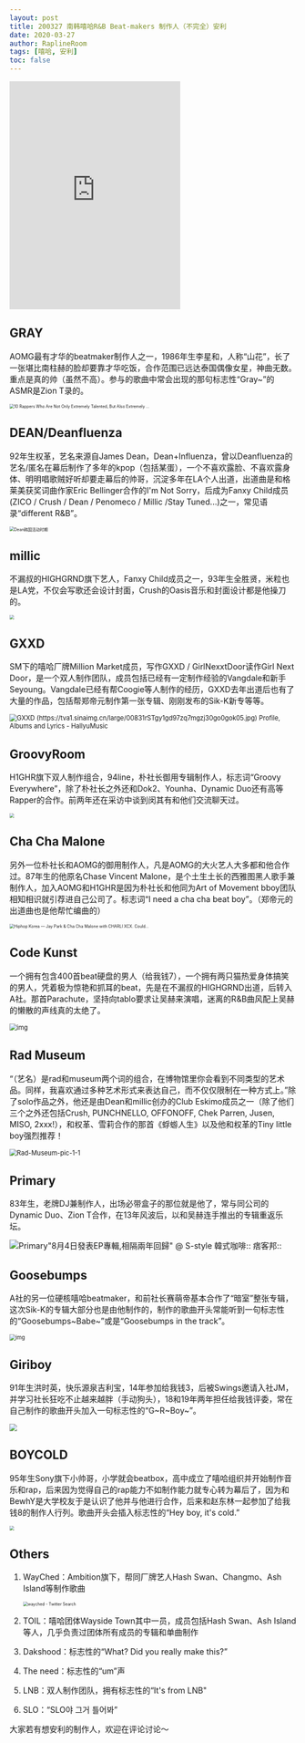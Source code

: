 ```yaml
---
layout: post
title: 200327 南韩嘻哈R&B Beat-makers 制作人（不完全）安利
date: 2020-03-27
author: RaplineRoom
tags: [嘻哈, 安利]
toc: false
---
```


<div class="video-container"><iframe src="https://open.spotify.com/embed/playlist/1wTNBoL3Ygx3cvqQADxhwV" height="400" frameborder="0" allowtransparency="true" allow="encrypted-media"></iframe></div>

## GRAY

AOMG最有才华的beatmaker制作人之一，1986年生李星和，人称“山花”，长了一张堪比南柱赫的脸却要靠才华吃饭，合作范围已远达泰国偶像女星，神曲无数。重点是真的帅（虽然不高）。参与的歌曲中常会出现的那句标志性“Gray~”的ASMR是Zion T录的。

<img src="https://tva1.sinaimg.cn/large/00831rSTgy1gd979p0pq1j30u011iaef.jpg" alt="10 Rappers Who Are Not Only Extremely Talented, But Also Extremely ..." style="zoom:50%;" />

## DEAN/Deanfluenza

92年生权革，艺名来源自James Dean，Dean+Influenza，曾以Deanfluenza的艺名/匿名在幕后制作了多年的kpop（包括某蛋），一个不喜欢露脸、不喜欢露身体、明明唱歌贼好听却要走幕后的帅哥，沉淀多年在LA个人出道，出道曲是和格莱美获奖词曲作家Eric Bellinger合作的I'm Not Sorry，后成为Fanxy Child成员(ZICO / Crush / Dean / Penomeco / Millic /Stay Tuned...)之一，常见语录“different R&B”。

<img src="/Users/aoyingxue/Desktop/dean.png" alt="Dean韩国活动时期" style="zoom:50%;" />

## millic

不漏叔的HIGHGRND旗下艺人，Fanxy Child成员之一，93年生全胜贤，米粒也是LA党，不仅会写歌还会设计封面，Crush的Oasis音乐和封面设计都是他操刀的。

<img src="https://tva1.sinaimg.cn/large/00831rSTgy1gd97o6zwv5j30pg0xc7cj.jpg" style="zoom:50%;" />

## GXXD

SM下的嘻哈厂牌Million Market成员，写作GXXD / GirlNexxtDoor读作Girl Next Door，是一个双人制作团队，成员包括已经有一定制作经验的Vangdale和新手Seyoung。Vangdale已经有帮Coogie等人制作的经历，GXXD去年出道后也有了大量的作品，包括帮郑帝元制作第一张专辑、刚刚发布的Sik-K新专等等。

<img src="https://hallyumusic.com/wp-content/uploads/2019/01/2684788.jpg" alt="GXXD (https://tva1.sinaimg.cn/large/00831rSTgy1gd97zq7mgzj30go0gok05.jpg) Profile, Albums and Lyrics - HallyuMusic" style="zoom:80%;" />

## GroovyRoom

H1GHR旗下双人制作组合，94line，朴社长御用专辑制作人，标志词“Groovy Everywhere”，除了朴社长之外还和Dok2、Younha、Dynamic Duo还有高等Rapper的合作。前两年还在采访中谈到闵其有和他们交流聊天过。

<img src="/Users/aoyingxue/Desktop/7c05b13dec861e2338f9865c2de6fbcc.png" style="zoom:50%;" />

## Cha Cha Malone

另外一位朴社长和AOMG的御用制作人，凡是AOMG的大火艺人大多都和他合作过。87年生的他原名Chase Vincent Malone，是个土生土长的西雅图黑人歌手兼制作人，加入AOMG和H1GHR是因为朴社长和他同为Art of Movement bboy团队相知相识就引荐进自己公司了。标志词“I need a cha cha beat boy”。（郑帝元的出道曲也是他帮忙编曲的）

<img src="/Users/aoyingxue/Desktop/00831rSTgy1gd98gevipmj30yi0pqwit.png" alt="Hiphop Korea — Jay Park &amp; Cha Cha Malone with CHARLI XCX. Could..." style="zoom:50%;" />

## Code Kunst 

一个拥有包含400首beat硬盘的男人（给我钱7），一个拥有两只猫热爱身体搞笑的男人，凭着极为惊艳和抓耳的beat，先是在不漏叔的HIGHGRND出道，后转入A社。那首Parachute，坚持向tablo要求让吴赫来演唱，迷离的R&B曲风配上吴赫的懒散的声线真的太绝了。

<img src="https://tva1.sinaimg.cn/large/00831rSTgy1gd98l7dqvxj30ku0q2dh3.jpg" alt="img" style="zoom:80%;" />

## Rad Museum 

“（艺名）是rad和museum两个词的组合，在博物馆里你会看到不同类型的艺术品。同样，我喜欢通过多种艺术形式来表达自己，而不仅仅限制在一种方式上。”除了solo作品之外，他还是由Dean和millic创办的Club Eskimo成员之一（除了他们三个之外还包括Crush, PUNCHNELLO, OFFONOFF, Chek Parren, Jusen, MISO, 2xxx!），和权革、雪莉合作的那首《蜉蝣人生》以及他和权革的Tiny little boy强烈推荐！

<img src="https://tva1.sinaimg.cn/large/00831rSTgy1gd98og16izj30lc0qotc3.jpg" alt="Rad-Museum-pic-1-1" style="zoom:80%;" />

## Primary 

83年生，老牌DJ兼制作人，出场必带盒子的那位就是他了，常与同公司的Dynamic Duo、Zion T合作，在13年风波后，以和吴赫连手推出的专辑重返乐坛。

![Primary"8月4日發表EP專輯,相隔兩年回歸" @ S-style 韓式咖啡:: 痞客邦::](https://tva1.sinaimg.cn/large/00831rSTgy1gd992xnys0j30f00btaac.jpg)

## Goosebumps

A社的另一位硬核嘻哈beatmaker，和前社长赛萌帝基本合作了“暗室”整张专辑，这次Sik-K的专辑大部分也是由他制作的，制作的歌曲开头常能听到一句标志性的“Goosebumps~Babe~”或是“Goosebumps in the track”。

<img src="https://tva1.sinaimg.cn/large/00831rSTgy1gd99z5ro6xj30u00k0ad8.jpg" alt="img" style="zoom:67%;" />

## Giriboy

91年生洪时英，快乐源泉吉利宝，14年参加给我钱3，后被Swings邀请入社JM，并学习社长狂吃不止越来越胖（手动狗头），18和19年两年担任给我钱评委，常在自己制作的歌曲开头加入一句标志性的“G~R~Boy~”。

<img src="https://lastfm.freetls.fastly.net/i/u/770x0/4f74fcf45e0f3182d344bb20280de37b.jpg" style="zoom:80%;" />

## BOYCOLD

95年生Sony旗下小帅哥，小学就会beatbox，高中成立了嘻哈组织并开始制作音乐和rap，后来因为觉得自己的rap能力不如制作能力就专心转为幕后了，因为和BewhY是大学校友于是认识了他并与他进行合作，后来和赵东林一起参加了给我钱8的制作人行列。歌曲开头会插入标志性的“Hey boy, it's cold.”

<img src="https://tva1.sinaimg.cn/large/00831rSTgy1gd9a4rgf72j30u011l117.jpg" style="zoom:50%;" />

## Others

1. WayChed：Ambition旗下，帮同厂牌艺人Hash Swan、Changmo、Ash Island等制作歌曲 

   <img src="https://tva1.sinaimg.cn/large/00831rSTgy1gd9abiu9fnj30u00to40f.jpg" alt="wayched - Twitter Search" style="zoom:50%;" />

2. TOIL：嘻哈团体Wayside Town其中一员，成员包括Hash Swan、Ash Island等人，几乎负责过团体所有成员的专辑和单曲制作

3. Dakshood：标志性的“What? Did you really make this?”

4. The need：标志性的“um”声

5. LNB：双人制作团队，拥有标志性的“It's from LNB"

6. SLO：“SLO야 그거 틀어봐”

大家若有想安利的制作人，欢迎在评论讨论～